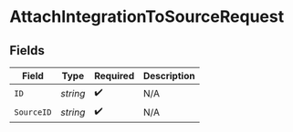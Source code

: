 # AttachIntegrationToSourceRequest


## Fields

| Field              | Type               | Required           | Description        |
| ------------------ | ------------------ | ------------------ | ------------------ |
| `ID`               | *string*           | :heavy_check_mark: | N/A                |
| `SourceID`         | *string*           | :heavy_check_mark: | N/A                |